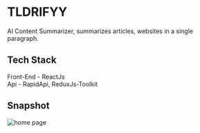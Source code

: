 # TLDRIFYY

AI Content Summarizer, summarizes articles, websites in a single paragraph.

## Tech Stack

Front-End - ReactJs\
Api - RapidApi, ReduxJs-Toolkit

## Snapshot

![home page](https://github.com/NukeVdnt/Tldrifyy/blob/main/src/snaps/poc.png)
